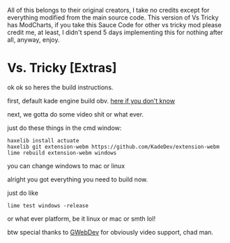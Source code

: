 All of this belongs to their original creators, I take no credits except for everything modified from the main source code.
This version of Vs Tricky has ModCharts, if you take this Sauce Code for other vs tricky mod please credit me, at least, I didn't spend 5 days 
implementing this for nothing after all, anyway, enjoy.

# Vs. Tricky [Extras]

ok ok so heres the build instructions.

first, default kade engine build obv. [here if you don't know](https://kadedev.github.io/Kade-Engine/building)

next, we gotta do some video shit or what ever.

just do these things in the cmd window:

```
haxelib install actuate
haxelib git extension-webm https://github.com/KadeDev/extension-webm
lime rebuild extension-webm windows
```
you can change windows to mac or linux

alright you got everything you need to build now.

just do like

```
lime test windows -release
```

or what ever platform, be it linux or mac or smth lol!


btw special thanks to [GWebDev](https://github.com/GrowtopiaFli) for obviously video support, chad man.
